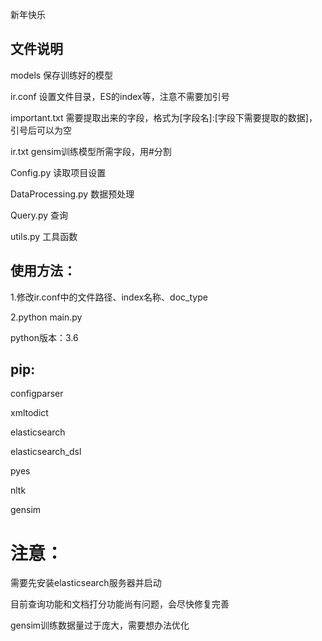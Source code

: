 新年快乐

## 文件说明

models 保存训练好的模型

ir.conf 设置文件目录，ES的index等，注意不需要加引号

important.txt 需要提取出来的字段，格式为[字段名]:[字段下需要提取的数据]，引号后可以为空

ir.txt gensim训练模型所需字段，用#分割


Config.py 读取项目设置

DataProcessing.py 数据预处理

Query.py  查询 

utils.py 工具函数


## 使用方法：

1.修改ir.conf中的文件路径、index名称、doc_type

2.python main.py

python版本：3.6

## pip:

configparser

xmltodict

elasticsearch

elasticsearch_dsl

pyes

nltk

gensim

# 注意：
需要先安装elasticsearch服务器并启动

目前查询功能和文档打分功能尚有问题，会尽快修复完善

gensim训练数据量过于庞大，需要想办法优化
